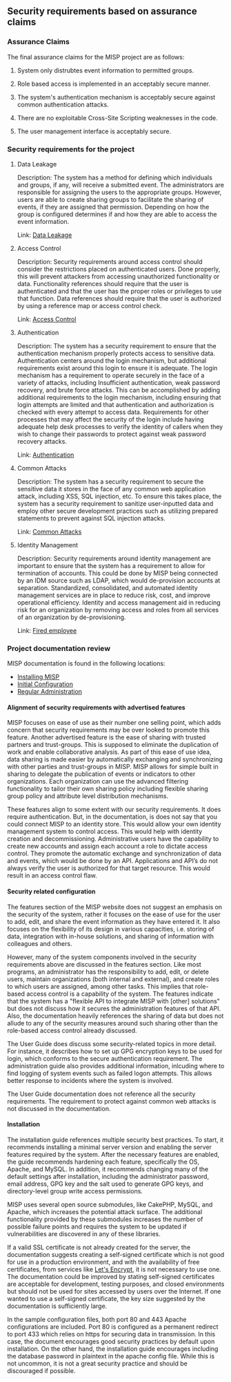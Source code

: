 ## Security requirements based on assurance claims

### Assurance Claims
The final assurance claims for the MISP project are as follows:
  1. System only distrubtes event information to permitted groups.

  2. Role based access is implemented in an acceptably secure manner.

  3. The system's authentication mechanism is acceptably secure against common authentication attacks.

  4. There are no exploitable Cross-Site Scripting weaknesses in the code.

  5. The user management interface is acceptably secure.

### Security requirements for the project

  1. Data Leakage

     Description: The system has a method for defining which individuals and groups, if any, will receive a submitted event.  The administrators are responsible for assigning the users to the appropriate groups.  However, users are able to create sharing groups to facilitate the sharing of events, if they are assigned that permission.  Depending on how the group is configured determines if and how they are able to access the event information.

     Link: [Data Leakage](https://www.lucidchart.com/documents/view/aa25515e-c198-43e7-9e40-2c59dca7f7f1/0)

  2. Access Control

     Description: Security requirements around access control should consider the restrictions placed on authenticated users.  Done properly, this will prevent attackers from accessing unauthorized functionality or data.  Functionality references should require that the user is authenticated and that the user has the proper roles or privileges to use that function.  Data references should require that the user is authorized by using a reference map or access control check.

     Link: [Access Control](https://www.lucidchart.com/documents/view/aa25515e-c198-43e7-9e40-2c59dca7f7f1/1)

  3. Authentication

     Description: The system has a security requirement to ensure that the authentication mechanism properly protects access to sensitive data.  Authentication centers around the login mechanism, but additional requirements exist around this login to ensure it is adequate.  The login mechanism has a requirement to operate securely in the face of a variety of attacks, including Insufficient authentication, weak password recovery, and brute force attacks.  This can be accomplished by adding additional requirements to the login mechanism, including ensuring that login attempts are limited and that authentication and authorization is checked with every attempt to access data.  Requirements for other processes that may affect the security of the login include having adequate help desk processes to verify the identity of callers when they wish to change their passwords to protect against weak password recovery attacks.

     Link: [Authentication](https://www.lucidchart.com/documents/view/aa25515e-c198-43e7-9e40-2c59dca7f7f1/2)

  4. Common Attacks

     Description:  The system has a security requirement to secure the sensitive data it stores in the face of any common web application attack, including XSS, SQL injection, etc.  To ensure this takes place, the system has a security requirement to sanitize user-inputted data and employ other secure development practices such as utilizing prepared statements to prevent against SQL injection attacks.

     Link: [Common Attacks](https://www.lucidchart.com/documents/view/aa25515e-c198-43e7-9e40-2c59dca7f7f1/3)

  5. Identity Management

     Description:  Security requirements around identity management are important to ensure that the system has a requirement to allow for termination of accounts.  This could be done by MISP being connected by an IDM source such as LDAP, which would de-provision accounts at separation.  Standardized, consolidated, and automated identity management services are in place to reduce risk, cost, and improve operational efficiency.  Identity and access management aid in reducing risk for an organization by removing access and roles from all services of an organization by de-provisioning.


     Link: [Fired employee](https://www.lucidchart.com/documents/view/aa25515e-c198-43e7-9e40-2c59dca7f7f1/4)


### Project documentation review

MISP documentation is found in the following locations:
* [Installing MISP](https://github.com/MISP/MISP/blob/2.4/INSTALL/INSTALL.ubuntu1604.txt) 
* [Initial Configuration](https://www.circl.lu/doc/misp/user-management/)
* [Regular Administration](https://www.circl.lu/doc/misp/administration/)

#### Alignment of security requirements with advertised features

MISP focuses on ease of use as their number one selling point, which adds concern that security requirements may be over looked to promote this feature.  Another advertised feature is the ease of sharing with trusted partners and trust-groups.  This is supposed to eliminate the duplication of work and enable collaborative analysis.  As part of this ease of use idea, data sharing is made easier by automatically exchanging and synchronizing with other parties and trust-groups in MISP.  MISP allows for simple built in sharing to delegate the publication of events or indicators to other organizations.  Each organization can use the advanced filtering functionality to tailor their own sharing policy including flexible sharing group policy and attribute level distribution mechanisms.

These features align to some extent with our security requirements.  It does require authentication.  But, in the documentation, is does not say that you could connect MISP to an identity store.  This would allow your own identity management system to control access.  This would help with identity creation and decommissioning.  Administrative users have the capability to create new accounts and assign each account a role to dictate access control.  They promote the automatic exchange and synchronization of data and events, which would be done by an API.  Applications and API’s do not always verify the user is authorized for that target resource.  This would result in an access control flaw.

#### Security related configuration
The features section of the MISP website does not suggest an emphasis on the security of the system, rather it focuses on the ease of use for the user to add, edit, and share the event information as they have entered it.  It also focuses on the flexibility of its design in various capacities, i.e. storing of data, integration with in-house solutions, and sharing of information with colleagues and others.

However, many of the system components involved in the security requirements above are discussed in the features section.  Like most programs, an administrator has the responsibility to add, edit, or delete users, maintain organizations (both internal and external), and create roles to which users are assigned, among other tasks.  This implies that role-based access control is a capability of the system.  The features indicate that the system has a "flexible API to integrate MISP with \[other\] solutions" but does not discuss how it secures the administration features of that API.  Also, the documentation heavily references the sharing of data but does not allude to any of the security measures around such sharing other than the role-based access control already discussed.

The User Guide does discuss some security-related topics in more detail.  For instance, it describes how to set up GPG encryption keys to be used for login, which conforms to the secure authentication requirement.  The administration guide also provides additional information, inlcuding where to find logging of system events such as failed logon attempts.  This allows better response to incidents where the system is involved.

The User Guide documentation does not reference all the security requirements. The requirement to protect against common web attacks is not discussed in the documentation.

#### Installation
The installation guide references multiple security best practices.  To start, it recommends installing a minimal server version and enabling the server features required by the system.  After the necessary features are enabled, the guide recommends hardening each feature, specifically the OS, Apache, and MySQL.  In addition, it recommends changing many of the default settings after installation, including the administrator password, email address, GPG key and the salt used to generate GPG keys, and directory-level group write access permissions.

MISP uses several open source submodules, like CakePHP, MySQL, and Apache, which increases the potential attack surface.  The additional functionality provided by these submodules increases the number of possible failure points and requires the system to be updated if vulnerabilities are discovered in any of these libraries.

If a valid SSL certificate is not already created for the server, the documentation suggests creating a self-signed certificate which is not good for use in a production environment, and with the availability of free certificates, from services like [Let's Encrypt](https://letsencrypt.org/), it is not necessary to use one.  The documentation could be improved by stating self-signed certificates are acceptable for development, testing purposes, and closed environments but should not be used for sites accessed by users over the Internet. If one wanted to use a self-signed certificate, the key size suggested by the documentation is sufficiently large.  

In the sample configuration files, both port 80 and 443 Apache configurations are included.  Port 80 is configured as a permanent redirect to port 433 which relies on https for securing data in transmission.  In this case, the document encourages good security practices by default upon installation.  On the other hand, the installation guide encourages including the database password in plaintext in the apache config file.  While this is not uncommon, it is not a great security practice and should be discouraged if possible.
